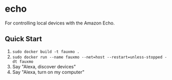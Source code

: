 # echo
For controlling local devices with the Amazon Echo.

## Quick Start

1. `sudo docker build -t fauxmo .`
2. `sudo docker run --name fauxmo --net=host --restart=unless-stopped -dt fauxmo`
3. Say "Alexa, discover devices"
4. Say "Alexa, turn on my computer"
